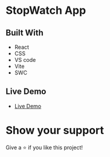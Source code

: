 # StopWatch App

## Built With

- React
- CSS
- VS code
- Vite
- SWC

## Live Demo

- [Live Demo](https://yourstopwatch.vercel.app/)

# Show your support

Give a ⭐ if you like this project!
